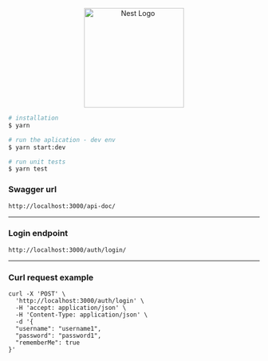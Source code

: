 <p align="center">
  <a href="http://nestjs.com/" target="blank"><img src="https://nestjs.com/img/logo-small.svg" width="200" alt="Nest Logo" /></a>
</p>

```bash
# installation
$ yarn

# run the aplication - dev env
$ yarn start:dev

# run unit tests
$ yarn test
```

### Swagger url
```
http://localhost:3000/api-doc/
```

---

### Login endpoint
```
http://localhost:3000/auth/login/
```

---

### Curl request example
```
curl -X 'POST' \
  'http://localhost:3000/auth/login' \
  -H 'accept: application/json' \
  -H 'Content-Type: application/json' \
  -d '{
  "username": "username1",
  "password": "password1",
  "rememberMe": true
}'
```